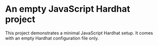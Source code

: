 # An empty JavaScript Hardhat project

This project demonstrates a minimal JavaScript Hardhat setup. It comes with an empty Hardhat configuration file only.
